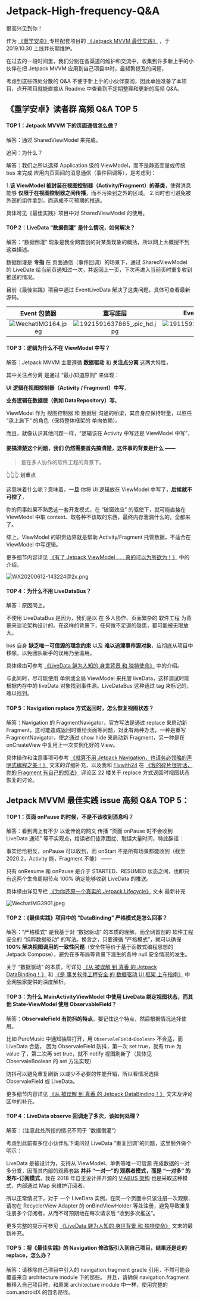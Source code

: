 # Jetpack-High-frequency-Q&A

很高兴见到你！

作为 [《重学安卓》](https://xiaozhuanlan.com/kunminx)专栏配套项目的 [《Jetpack MVVM 最佳实践》](https://github.com/KunMinX/Jetpack-MVVM-Best-Practice) ，于 2019.10.30 上线并长期维护。

在过去的一段时间里，我们分别在各渠道的维护和交流中，收集到许多新上手的小伙伴在把 Jetpack MVVM 应用到自己项目中时，最频繁提及的问题，

考虑到这些四处分散的 Q&A 不便于新上手的小伙伴查阅，因此单独准备了本项目，点开项目就能直接从 Readme 中查看到不定期整理和更新的高频 Q&A。



## 《重学安卓》读者群 高频 Q&A TOP 5

#### TOP 1：Jetpack MVVM 下的页面通信怎么做？

解答：通过 SharedViewModel 来完成。

追问：为什么？

解答：我们之所以选择 Application 级的 ViewModel，而不是静态变量或传统 bus 来完成 应用内页面间的消息通信（事件回调等），是考虑到：

1.**该 ViewModel 被封装在视图控制器（Activity/Fragment）的基类**，使得消息能够 **仅限于在视图控制器之间传播**，而不污染到之外的区域。
2.同时也可避免被外部的组件拿到，而造成不可预期的推送。

具体可见《最佳实践》项目中对 SharedViewModel 的使用。



#### TOP 2：LiveData “数据倒灌” 是什么情况，如何解决？

解答：“数据倒灌” 现象是我全网首创的对某类现象的概括，所以网上大概搜不到这类描述。

数据倒灌是 **专指** 在 页面通信（事件回调）的场景下，通过 SharedViewModel 的 LiveDate 给当前页通知过一次，并返回上一页，下次再进入当前页时重复收到推送的情况。

目前《最佳实践》项目中通过 EventLiveData 解决了这类问题，具体可查看最新源码。

|                         Event 包装器                         |                           重写底层                           |                        EventLiveData                         |
| :----------------------------------------------------------: | :----------------------------------------------------------: | :----------------------------------------------------------: |
| ![WechatIMG164.jpeg](https://i.loli.net/2020/06/12/TJpv89LwYVegd4O.jpg) | ![1921591637865_.pic_hd.jpg](https://i.loli.net/2020/06/12/ACIjucp2SMbzOv6.jpg) | ![1911591637864_.pic_hd.jpg](https://i.loli.net/2020/06/12/WijX7JA3kqKP1Fn.jpg) |



#### TOP 3：逻辑为什么不在 ViewModel 中写？

解答：Jetpack MVVM 主要遵循 **数据驱动** 和 **关注点分离** 这两大特性，

其中关注点分离 是通过 “最小知道原则” 来体现：

**UI 逻辑在视图控制器（Activity / Fragment）中写**，

**业务逻辑在数据层（例如 DataRepository）写**。

ViewModel 作为 视图控制器 和 数据层 沟通的桥梁，其自身应保持轻量，以胜任 “承上启下” 的角色（保持整体框架的 单向依赖）。

而且，就像认识其他问题一样，“逻辑该在 Activity 中写还是 ViewModel 中写”，

#### 要搞清楚这个问题，我们 仍然需要首先搞清楚，这件事的背景是什么 ——

> 是在多人协作的软件工程的背景下。

👆👆👆 划重点

这意味着什么呢？意味着，**一旦** 你将 UI 逻辑放在 ViewModel 中写了，**后续就不可控了**，

你的同事如果不熟悉这一套开发模式，在 “破窗效应” 的驱使下，就可能直接在 ViewModel 中取 context、取各种不该取的东西，最终内存泄漏什么的，全都来了。

综上，ViewModel 的职责边界就是帮助 Activity/Fragment 托管数据，不适合在 ViewModel 中写逻辑。

更多细节内容详见 [《有了 Jetpack ViewModel . . . 真的可以为所欲为！》](https://xiaozhuanlan.com/topic/6257931840) 中的介绍。

![WX20200612-143224@2x.png](https://i.loli.net/2020/06/12/G6BUshkH5m9uJyZ.png)



#### TOP 4：为什么不用 LiveDataBus？

解答：原因同上。

不使用 LiveDataBus 是因为，我们是以 在 多人协作、页面繁杂的 软件工程 为背景来谈论架构设计的。在这样的背景下，任何微不足道的隐患，都可能被无限放大。

bus 自身 **缺乏唯一可信源的理念约束** 以及 **难以追溯事件源对象**，应彻底从项目中移除，以免团队新手的误用乃至滥用。 

具体缘由可参考 [《LiveData 鲜为人知的 身世背景 和 独特使命》](https://xiaozhuanlan.com/topic/0168753249) 中的介绍。

与此同时，尽可能使用 单例或全局 ViewModel 来托管 liveData，这样调试时能根据内存中的 liveData 对象找到事件源。LiveDataBus 这种通过 tag 来标记的，难以找到。



#### TOP 5：Navigation replace 方式返回时，怎么恢复视图状态？

解答：Navigation 的 FragmentNavigator，官方写法是通过 replace 来启动新 Fragment，这可能造成返回时重绘页面等问题，对此有两种办法，一种是重写 FragmentNavigator，使之通过 show hide 来启动新 Fragment，另一种是在 onCreateView 中复用上一次实例化好的 View。

具体操作和注意事项可参考 [《就算不用 Jetpack Navigation，也请务必领略的声明式编程之美！》](https://xiaozhuanlan.com/topic/5860149732) 文末的详细补充，以及我和 [Flywith24](https://github.com/Flywith24) 在 [《我的碎片很听话，你的 Fragment 有自己的想法》](https://xiaozhuanlan.com/topic/0937256481) 评论区 22 楼关于 replace 方式返回时视图状态恢复的讨论。



## Jetpack MVVM 最佳实践 issue 高频 Q&A TOP 5：



#### TOP 1：页面 onPause 的时候，不是不该收到消息吗？

解答：看到网上有不少 以讹传讹的网文 传播 “页面 onPause 时不会收到 LiveData 通知” 等不实观点，给读者们徒添困扰、耽误大量时间，特此辟谣：

事实恰恰相反，onPause 可以收到，而 onStart 不是所有场景都能收到（截至 2020.2，Activity 能，Fragment 不能） ——

只有 onResume 和 onPause 是介于 STARTED、RESUMED 状态之间，也即只有这两个生命周期节点 100% 确定能够收到 LiveData 的推送。

具体缘由详见专栏 [《为你还原一个真实的 Jetpack Lifecycle》](https://xiaozhuanlan.com/topic/3684721950) 文末 最新补充

![WechatIMG3901.jpeg](https://i.loli.net/2020/02/27/zZ1VgmkWTQEqbUO.jpg) 



#### TOP 2：《最佳实践》项目中的 ”DataBinding” 严格模式是怎么回事？

解答：“严格模式” 是我基于对 “数据驱动” 的本质的理解，而全网首创的 软件工程安全的 “纯粹数据驱动” 的写法。换言之，只要遵循 “严格模式”，就可以确保 **100% 解决视图调用的一致性问题**（安全性等价于基于函数式编程思想的 Jetpack Compose），避免在多布局等背景下滋生的各种 null 安全情况的发生。

关于 “数据驱动” 的本质，可详见 [《从 被误解 到 真香 的 Jetpack DataBinding！》](https://xiaozhuanlan.com/topic/9816742350) 和 [《是 事关软件工程安全 的 数据驱动 UI 框架 上车指南》](https://xiaozhuanlan.com/topic/2356748910) 中全网独家提供的深度解析。



#### TOP 3：为什么 MainActivityViewModel 中使用 LiveData 绑定视图状态，而其他 State-ViewModel 使用 ObservableField？

解答：**ObservaleField 有防抖的特点**，要记住这个特点，然后根据情况选择使用。

比如 PureMusic 中通知抽屉打开，用 `ObservaleField<Boolean>` 不合适，而 LiveData 合适，
因为 ObservaleField 防抖，第一次 set true，就有 true 为 value 了，第二次再 set true，就不 notify 视图刷新了（具体见 ObservaleBoolean 的 set 方法实现）

防抖可以避免重复刷新 以减少不必要的性能开销，所以看情况选择 ObservaleField 或 LiveData。

更多细节内容详见 [《从 被误解 到 真香 的 Jetpack DataBinding！》](https://xiaozhuanlan.com/topic/9816742350) 文末及评论区中的补充。



#### TOP 4：LiveData observe 回调走了多次，该如何处理？

解答：（注意此处所指的情况不同于 ”数据倒灌“）

考虑到此前有多位小伙伴私下询问过 LiveData “重复回调”的问题，这里额外做个明示：

LiveData 是被设计为，支持从 ViewModel、单例等唯一可信源 完成数据的一对多分发，因而其内部的观察套路 **并非 “一对一”的 观察者模式，而是 “一对多” 的 发布-订阅模式**，我在 2018 年自主设计并开源的 [VIABUS 架构](https://github.com/KunMinX/VIABUS-Architecture) 也是采取这种模式，内部通过 Map 来维护订阅者。

所以正常情况下，对于 一个 LiveData 实例，在同一个页面中只该注册一次观察、请勿在 RecyclerView Adapter 的 onBindViewHolder 等处注册，避免导致重复注册多个订阅者，从而不可预期地在每次请求后 “收到多次推送”。

更多完整的提示可参见 [《LiveData 鲜为人知的 身世背景 和 独特使命》](https://xiaozhuanlan.com/topic/0168753249) 文末的最新补充。



#### TOP 5：将《最佳实践》的 Navigation 修改版引入到自己项目，结果还是走的 replace，怎么办？

解答：请移除自己项目中引入的 navigation.fragment gradle 引用，不然可能会覆盖来自 architecture module 下的那些。
并且，请确保 navigation.fragment 被移入自己项目时，和原来 architecture module 中一样，使用完整的 com.androidX 的包名路径。
